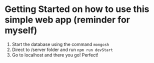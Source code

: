# Getting Started on how to use this simple web app (reminder for myself)

1. Start the database using the command `mongosh`
2. Direct to /server folder and run `npm run devStart`
3. Go to localhost and there you go! Perfect!
